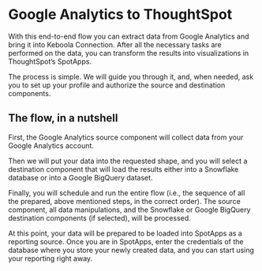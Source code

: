 # Google Analytics to ThoughtSpot

With this end-to-end flow you can extract data from Google Analytics and bring it into Keboola Connection. After all the necessary tasks are performed on the data, you can transform the results into visualizations in ThoughtSpot’s SpotApps.

The process is simple. We will guide you through it, and, when needed, ask you to set up your profile and authorize the source and destination components.

## The flow, in a nutshell

First, the Google Analytics source component will collect data from your Google Analytics account.

Then we will put your data into the requested shape, and you will select a destination component that will load the results either into a Snowflake database or into a Google BigQuery dataset.

Finally, you will schedule and run the entire flow (i.e., the sequence of all the prepared, above mentioned steps, in the correct order). The source component, all data manipulations, and the Snowflake or Google BigQuery destination components (if selected), will be processed.

At this point, your data will be prepared to be loaded into SpotApps as a reporting source. Once you are in SpotApps, enter the credentials of the database where you store your newly created data, and you can start using your reporting right away.


